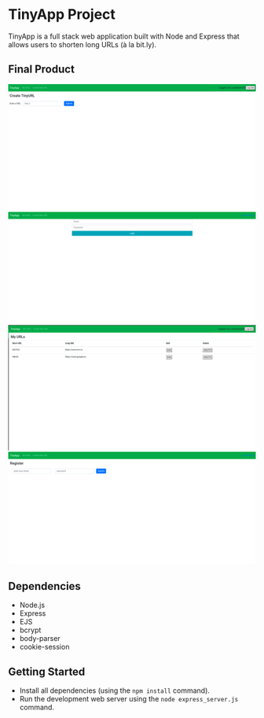 # TinyApp Project

TinyApp is a full stack web application built with Node and Express that allows users to shorten long URLs (à la bit.ly).

## Final Product

!["screenshot description"](https://github.com/ricardomoura1979/tinyapp-/blob/master/docs/creat%20url.png)
!["screenshot description"](https://github.com/ricardomoura1979/tinyapp-/blob/master/docs/login.png)
!["screenshot description"](https://github.com/ricardomoura1979/tinyapp-/blob/master/docs/myruls.png)
!["screenshot description"](https://github.com/ricardomoura1979/tinyapp-/blob/master/docs/register.png)

## Dependencies

- Node.js
- Express
- EJS
- bcrypt
- body-parser
- cookie-session


## Getting Started

- Install all dependencies (using the `npm install` command).
- Run the development web server using the `node express_server.js` command.